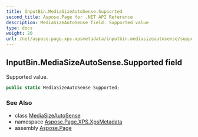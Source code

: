 ```yaml
---
title: InputBin.MediaSizeAutoSense.Supported
second_title: Aspose.Page for .NET API Reference
description: MediaSizeAutoSense field. Supported value
type: docs
weight: 20
url: /net/aspose.page.xps.xpsmetadata/inputbin.mediasizeautosense/supported/
---
```

## InputBin.MediaSizeAutoSense.Supported field

Supported value.

```csharp
public static MediaSizeAutoSense Supported;
```

### See Also

* class [MediaSizeAutoSense](../)
* namespace [Aspose.Page.XPS.XpsMetadata](../../inputbin.mediasizeautosense/)
* assembly [Aspose.Page](../../../)


